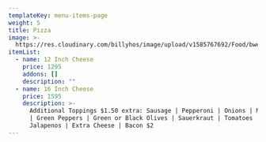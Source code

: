 ```yaml
---
templateKey: menu-items-page
weight: 5
title: Pizza
image: >-
  https://res.cloudinary.com/billyhos/image/upload/v1585767692/Food/bwehjhgq6ybxigiuqdcf.jpg
itemList:
  - name: 12 Inch Cheese
    price: 1295
    addons: []
    description: ""
  - name: 16 Inch Cheese
    price: 1595
    description: >-
      Additional Toppings $1.50 extra: Sausage | Pepperoni | Onions | Mushrooms
      | Green Peppers | Green or Black Olives | Sauerkraut | Tomatoes |
      Jalapenos | Extra Cheese | Bacon $2
---
```

